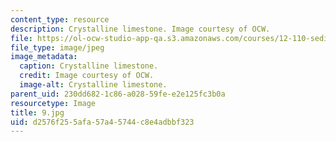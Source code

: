 ```yaml
---
content_type: resource
description: Crystalline limestone. Image courtesy of OCW.
file: https://ol-ocw-studio-app-qa.s3.amazonaws.com/courses/12-110-sedimentary-geology-fall-2004/d2576f255afa57a45744c8e4adbbf323_9.jpg
file_type: image/jpeg
image_metadata:
  caption: Crystalline limestone.
  credit: Image courtesy of OCW.
  image-alt: Crystalline limestone.
parent_uid: 230dd682-1c86-a028-59fe-e2e125fc3b0a
resourcetype: Image
title: 9.jpg
uid: d2576f25-5afa-57a4-5744-c8e4adbbf323
---
```

